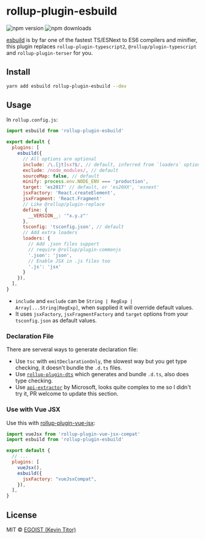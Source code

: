 # rollup-plugin-esbuild

![npm version](https://badgen.net/npm/v/rollup-plugin-esbuild) ![npm downloads](https://badgen.net/npm/dm/rollup-plugin-esbuild)

[esbuild](https://github.com/evanw/esbuild) is by far one of the fastest TS/ESNext to ES6 compilers and minifier, this plugin replaces `rollup-plugin-typescript2`, `@rollup/plugin-typescript` and `rollup-plugin-terser` for you.

## Install

```bash
yarn add esbuild rollup-plugin-esbuild --dev
```

## Usage

In `rollup.config.js`:

```js
import esbuild from 'rollup-plugin-esbuild'

export default {
  plugins: [
    esbuild({
      // All options are optional
      include: /\.[jt]sx?$/, // default, inferred from `loaders` option
      exclude: /node_modules/, // default
      sourceMap: false, // default
      minify: process.env.NODE_ENV === 'production',
      target: 'es2017' // default, or 'es20XX', 'esnext'
      jsxFactory: 'React.createElement',
      jsxFragment: 'React.Fragment'
      // Like @rollup/plugin-replace
      define: {
        __VERSION__: '"x.y.z"'
      },
      tsconfig: 'tsconfig.json', // default
      // Add extra loaders
      loaders: {
        // Add .json files support
        // require @rollup/plugin-commonjs
        '.json': 'json',
        // Enable JSX in .js files too
        '.js': 'jsx'
      }
    }),
  ],
}
```

- `include` and `exclude` can be `String | RegExp | Array[...String|RegExp]`, when supplied it will override default values.
- It uses `jsxFactory`, `jsxFragmentFactory` and `target` options from your `tsconfig.json` as default values.

### Declaration File

There are serveral ways to generate declaration file:

- Use `tsc` with `emitDeclarationOnly`, the slowest way but you get type checking, it doesn't bundle the `.d.ts` files.
- Use [`rollup-plugin-dts`](https://github.com/Swatinem/rollup-plugin-dts) which generates and bundle `.d.ts`, also does type checking.
- Use [`api-extractor`](https://api-extractor.com/) by Microsoft, looks quite complex to me so I didn't try it, PR welcome to update this section.

### Use with Vue JSX

Use this with [rollup-plugin-vue-jsx](https://github.com/xxholly32/rollup-plugin-vue-jsx):

```js
import vueJsx from 'rollup-plugin-vue-jsx-compat'
import esbuild from 'rollup-plugin-esbuild'

export default {
  // ...
  plugins: [
    vueJsx(),
    esbuild({
      jsxFactory: "vueJsxCompat",
    }),
  ],
}
```

## License

MIT &copy; [EGOIST (Kevin Titor)](https://github.com/sponsors/egoist)
